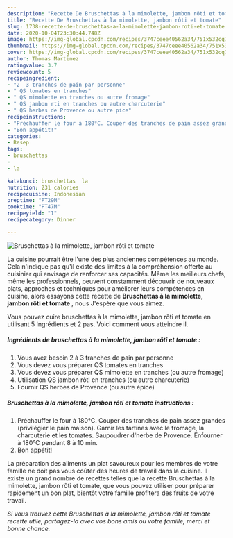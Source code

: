 ```yaml
---
description: "Recette De Bruschettas à la mimolette, jambon rôti et tomate"
title: "Recette De Bruschettas à la mimolette, jambon rôti et tomate"
slug: 1738-recette-de-bruschettas-a-la-mimolette-jambon-roti-et-tomate
date: 2020-10-04T23:30:44.748Z
image: https://img-global.cpcdn.com/recipes/3747ceee40562a34/751x532cq70/bruschettas-a-la-mimolette-jambon-roti-et-tomate-photo-principale-de-la-recette.jpg
thumbnail: https://img-global.cpcdn.com/recipes/3747ceee40562a34/751x532cq70/bruschettas-a-la-mimolette-jambon-roti-et-tomate-photo-principale-de-la-recette.jpg
cover: https://img-global.cpcdn.com/recipes/3747ceee40562a34/751x532cq70/bruschettas-a-la-mimolette-jambon-roti-et-tomate-photo-principale-de-la-recette.jpg
author: Thomas Martinez
ratingvalue: 3.7
reviewcount: 5
recipeingredient:
- "2  3 tranches de pain par personne"
- " QS tomates en tranches"
- " QS mimolette en tranches ou autre fromage"
- " QS jambon rti en tranches ou autre charcuterie"
- " QS herbes de Provence ou autre pice"
recipeinstructions:
- "Préchauffer le four à 180°C. Couper des tranches de pain assez grandes (privilégier le pain maison). Garnir les tartines avec le fromage, la charcuterie et les tomates. Saupoudrer d&#39;herbe de Provence. Enfourner à 180°C pendant 8 à 10 min."
- "Bon appétit!"
categories:
- Resep
tags:
- bruschettas
- 
- la

katakunci: bruschettas  la 
nutrition: 231 calories
recipecuisine: Indonesian
preptime: "PT29M"
cooktime: "PT47M"
recipeyield: "1"
recipecategory: Dinner

---
```



![Bruschettas à la mimolette, jambon rôti et tomate](https://img-global.cpcdn.com/recipes/3747ceee40562a34/751x532cq70/bruschettas-a-la-mimolette-jambon-roti-et-tomate-photo-principale-de-la-recette.jpg)

La cuisine pourrait être l'une des plus anciennes compétences au monde. Cela n'indique pas qu'il existe des limites à la compréhension offerte au cuisinier qui envisage de renforcer ses capacités. Même les meilleurs chefs, même les professionnels, peuvent constamment découvrir de nouveaux plats, approches et techniques pour améliorer leurs compétences en cuisine, alors essayons cette recette de <strong> Bruschettas à la mimolette, jambon rôti et tomate </strong>, nous J'espère que vous aimez.

<!--inarticleads1-->

Vous pouvez cuire bruschettas à la mimolette, jambon rôti et tomate en utilisant 5 Ingrédients et 2 pas. Voici comment vous atteindre il.

##### Ingrédients de bruschettas à la mimolette, jambon rôti et tomate :

1. Vous avez besoin 2 à 3 tranches de pain par personne
1. Vous devez vous préparer  QS tomates en tranches
1. Vous devez vous préparer  QS mimolette en tranches (ou autre fromage)
1. Utilisation  QS jambon rôti en tranches (ou autre charcuterie)
1. Fournir  QS herbes de Provence (ou autre épice)




<!--inarticleads2-->

##### Bruschettas à la mimolette, jambon rôti et tomate instructions :

1. Préchauffer le four à 180°C. Couper des tranches de pain assez grandes (privilégier le pain maison). Garnir les tartines avec le fromage, la charcuterie et les tomates. Saupoudrer d&#39;herbe de Provence. Enfourner à 180°C pendant 8 à 10 min.
1. Bon appétit!




<!--inarticleads1-->

<p>
La préparation des aliments un plat savoureux pour les membres de votre famille ne doit pas vous coûter des heures de travail dans la cuisine. Il existe un grand nombre de recettes telles que la recette Bruschettas à la mimolette, jambon rôti et tomate, que vous pouvez utiliser pour préparer rapidement un bon plat, bientôt votre famille profitera des fruits de votre travail.
</p>

<p>
<i>Si vous trouvez cette Bruschettas à la mimolette, jambon rôti et tomate recette utile, partagez-la avec vos bons amis ou votre famille, merci et bonne chance.</i>
</p>
